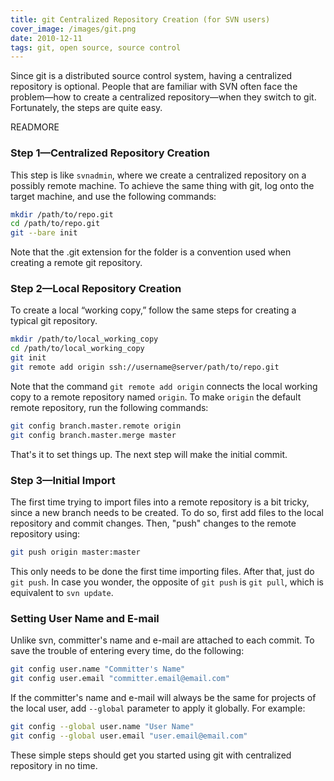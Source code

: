 ```yaml
---
title: git Centralized Repository Creation (for SVN users)
cover_image: /images/git.png
date: 2010-12-11
tags: git, open source, source control
---
```

Since git is a distributed source control system, having a centralized
repository is optional. People that are familiar with SVN often face the
problem—how to create a centralized repository—when they switch to git.
Fortunately, the steps are quite easy.

READMORE

### Step 1—Centralized Repository Creation

This step is like `svnadmin`, where we create a centralized repository on a possibly remote machine. To achieve the same thing with git, log onto the target machine, and use the following commands:

``` bash
mkdir /path/to/repo.git
cd /path/to/repo.git
git --bare init
```

Note that the .git extension for the folder is a convention used when creating a remote git repository.


### Step 2—Local Repository Creation

To create a local “working copy,” follow the same steps for creating a typical git repository.

``` bash
mkdir /path/to/local_working_copy
cd /path/to/local_working_copy
git init
git remote add origin ssh://username@server/path/to/repo.git
```

Note that the command `git remote add origin` connects the local working copy to
a remote repository named `origin`. To make `origin` the default remote
repository, run the following commands:

``` bash
git config branch.master.remote origin
git config branch.master.merge master
```

That's it to set things up. The next step will make the initial commit.

### Step 3—Initial Import

The first time trying to import files into a remote repository is a bit tricky,
since a new branch needs to be created. To do so, first add files to the local
repository and commit changes. Then, "push" changes to the remote repository
using:

``` bash
git push origin master:master
```

This only needs to be done the first time importing files. After that, just do
`git push`. In case you wonder, the opposite of `git push` is `git pull`, which
is equivalent to `svn update`.

### Setting User Name and E-mail

Unlike svn, committer's name and e-mail are attached to each commit. To save the
trouble of entering every time, do the following:

``` bash
git config user.name "Committer's Name"
git config user.email "committer.email@email.com"
```

If the committer's name and e-mail will always be the same for projects of the
local user, add `--global` parameter to apply it globally. For example:

``` bash
git config --global user.name "User Name"
git config --global user.email "user.email@email.com"
```

These simple steps should get you started using git with centralized repository
in no time.

